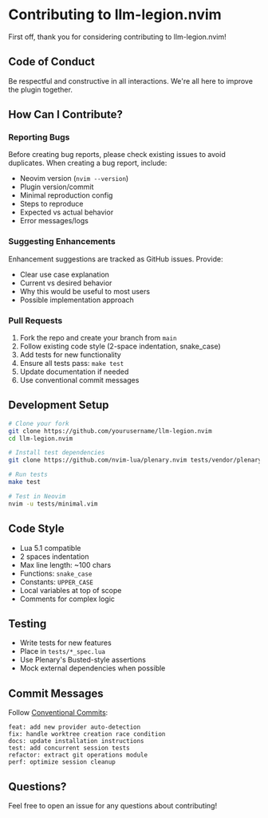 # Contributing to llm-legion.nvim

First off, thank you for considering contributing to llm-legion.nvim! 

## Code of Conduct

Be respectful and constructive in all interactions. We're all here to improve the plugin together.

## How Can I Contribute?

### Reporting Bugs

Before creating bug reports, please check existing issues to avoid duplicates. When creating a bug report, include:

- Neovim version (`nvim --version`)
- Plugin version/commit
- Minimal reproduction config
- Steps to reproduce
- Expected vs actual behavior
- Error messages/logs

### Suggesting Enhancements

Enhancement suggestions are tracked as GitHub issues. Provide:

- Clear use case explanation
- Current vs desired behavior
- Why this would be useful to most users
- Possible implementation approach

### Pull Requests

1. Fork the repo and create your branch from `main`
2. Follow existing code style (2-space indentation, snake_case)
3. Add tests for new functionality
4. Ensure all tests pass: `make test`
5. Update documentation if needed
6. Use conventional commit messages

## Development Setup

```bash
# Clone your fork
git clone https://github.com/yourusername/llm-legion.nvim
cd llm-legion.nvim

# Install test dependencies
git clone https://github.com/nvim-lua/plenary.nvim tests/vendor/plenary.nvim

# Run tests
make test

# Test in Neovim
nvim -u tests/minimal.vim
```

## Code Style

- Lua 5.1 compatible
- 2 spaces indentation
- Max line length: ~100 chars
- Functions: `snake_case`
- Constants: `UPPER_CASE`
- Local variables at top of scope
- Comments for complex logic

## Testing

- Write tests for new features
- Place in `tests/*_spec.lua`
- Use Plenary's Busted-style assertions
- Mock external dependencies when possible

## Commit Messages

Follow [Conventional Commits](https://www.conventionalcommits.org/):

```
feat: add new provider auto-detection
fix: handle worktree creation race condition
docs: update installation instructions
test: add concurrent session tests
refactor: extract git operations module
perf: optimize session cleanup
```

## Questions?

Feel free to open an issue for any questions about contributing!
